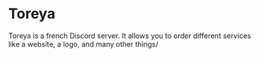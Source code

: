 # Toreya
Toreya is a french Discord server. It allows you to order different services like a website, a logo, and many other things/
